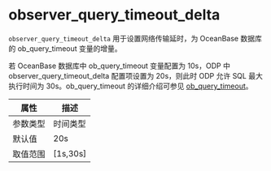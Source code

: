# observer_query_timeout_delta

`observer_query_timeout_delta` 用于设置网络传输延时，为 OceanBase 数据库的 ob_query_timeout 变量的增量。

若 OceanBase 数据库中 ob_query_timeout 变量配置为 10s，ODP 中 observer_query_timeout_delta 配置项设置为 20s，则此时 ODP 允许 SQL 最大执行时间为 30s。ob_query_timeout 的详细介绍可参见 [ob_query_timeout](https://www.oceanbase.com/docs/common-oceanbase-database-1000000000035441)。

|  属性    | 描述     |
|----------|---------|
| 参数类型 |   时间类型      |
| 默认值   | 20s     |
| 取值范围 | [1s,30s]  |
